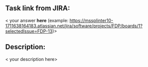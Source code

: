## Task link from JIRA:
< your answer **here** (example: https://mssplinter10-1711638164183.atlassian.net/jira/software/projects/FDP/boards/1?selectedIssue=FDP-13)>



## Description:
< your description here>
